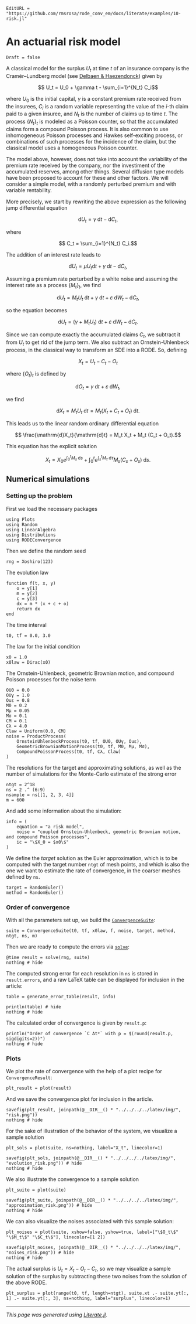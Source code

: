 ```@meta
EditURL = "https://github.com/rmsrosa/rode_conv_em/docs/literate/examples/10-risk.jl"
```

# An actuarial risk model

```@meta
Draft = false
```

A classical model for the surplus $U_t$ at time $t$ of an insurance company is the Cramér–Lundberg model (see [Delbaen & Haezendonck](https://doi.org/10.1016/0167-6687(87)90019-9)) given by
```math
  U_t = U_0 + \gamma t - \sum_{i=1}^{N_t} C_i
```
where $U_0$ is the initial capital, $\gamma$ is a constant premium rate received from the insurees, $C_i$ is a random variable representing the value of the $i$-th claim paid to a given insuree, and $N_t$ is the number of claims up to time $t$. The process $\{N_t\}_t$ is modeled as a Poisson counter, so that the accumulated claims form a compound Poisson process. It is also common to use inhomogeneous Poisson processes and Hawkes self-exciting process, or combinations of such processes for the incidence of the claim, but the classical model uses a homogeneous Poisson counter.

The model above, however, does not take into account the variability of the premium rate received by the company, nor the investiment of the accumulated reserves, among other things. Several diffusion type models have been proposed to account for these and other factors. We will consider a simple model, with a randomly perturbed premium and with variable rentability.

More precisely, we start by rewriting the above expression as the following jump differential equation
```math
  \mathrm{d}U_t = \gamma\;\mathrm{d}t - \mathrm{d}C_t,
```
where
```math
  C_t = \sum_{i=1}^{N_t} C_i.
```

The addition of an interest rate leads to
```math
  \mathrm{d}U_t = \mu U_t \mathrm{d}t + \gamma\;\mathrm{d}t - \mathrm{d}C_t,
```

Assuming a premium rate perturbed by a white noise and assuming the interest rate as a process $\{M_t\}_t$, we find
```math
  \mathrm{d}U_t = M_t U_t\;\mathrm{d}t + \gamma\;\mathrm{d}t + \varepsilon\;\mathrm{d}W_t - \mathrm{d}C_t,
```
so the equation becomes
```math
  \mathrm{d}U_t = (\gamma + M_t U_t)\;\mathrm{d}t + \varepsilon\;\mathrm{d}W_t - \mathrm{d}C_t.
```

Since we can compute exactly the accumulated claims $C_t$, we subtract it from $U_t$ to get rid of the jump term. We also subtract an Ornstein-Uhlenbeck process, in the classical way to transform an SDE into a RODE. So, defining
```math
  X_t = U_t - C_t - O_t
```
where $\{O_t\}_t$ is defined by
```math
  \mathrm{d}O_t = \gamma\;\mathrm{d}t + \varepsilon\;\mathrm{d}W_t,
```
we find
```math
  \mathrm{d}X_t = M_t U_t\;\mathrm{d}t = M_t (X_t + C_t + O_t)\;\mathrm{d}t.
```

This leads us to the linear random ordinary differential equation
```math
  \frac{\mathrm{d}X_t}{\mathrm{d}t} = M_t X_t + M_t (C_t + O_t).
```

This equation has the explicit solution
```math
  X_t = X_0 e^{\int_0^t M_s\;\mathrm{d}s} + \int_0^t e^{\int_s^t M_\tau\;\mathrm{d}\tau}M_s (C_s + O_s)\;\mathrm{d}s.
```

## Numerical simulations

### Setting up the problem

First we load the necessary packages

````@example 10-risk
using Plots
using Random
using LinearAlgebra
using Distributions
using RODEConvergence
````

Then we define the random seed

````@example 10-risk
rng = Xoshiro(123)
````

The evolution law

````@example 10-risk
function f(t, x, y)
    o = y[1]
    m = y[2]
    c = y[3]
    dx = m * (x + c + o)
    return dx
end
````

The time interval

````@example 10-risk
t0, tf = 0.0, 3.0
````

The law for the initial condition

````@example 10-risk
x0 = 1.0
x0law = Dirac(x0)
````

The Ornstein-Uhlenbeck, geometric Brownian motion, and compound Poisson processes for the noise term

````@example 10-risk
OU0 = 0.0
OUγ = 1.0
Ouε = 0.8
M0 = 0.2
Mμ = 0.05
Mσ = 0.1
CM = 0.1
Cλ = 4.0
Claw = Uniform(0.0, CM)
noise = ProductProcess(
    OrnsteinUhlenbeckProcess(t0, tf, OU0, OUγ, Ouε),
    GeometricBrownianMotionProcess(t0, tf, M0, Mμ, Mσ),
    CompoundPoissonProcess(t0, tf, Cλ, Claw)
)
````

The resolutions for the target and approximating solutions, as well as the number of simulations for the Monte-Carlo estimate of the strong error

````@example 10-risk
ntgt = 2^18
ns = 2 .^ (6:9)
nsample = ns[[1, 2, 3, 4]]
m = 600
````

And add some information about the simulation:

````@example 10-risk
info = (
    equation = "a risk model",
    noise = "coupled Ornstein-Uhlenbeck, geometric Brownian motion, and compound Poisson processes",
    ic = "\$X_0 = $x0\$"
)
````

We define the *target* solution as the Euler approximation, which is to be computed with the target number `ntgt` of mesh points, and which is also the one we want to estimate the rate of convergence, in the coarser meshes defined by `ns`.

````@example 10-risk
target = RandomEuler()
method = RandomEuler()
````

### Order of convergence

With all the parameters set up, we build the [`ConvergenceSuite`](@ref):

````@example 10-risk
suite = ConvergenceSuite(t0, tf, x0law, f, noise, target, method, ntgt, ns, m)
````

Then we are ready to compute the errors via [`solve`](@ref):

````@example 10-risk
@time result = solve(rng, suite)
nothing # hide
````

The computed strong error for each resolution in `ns` is stored in `result.errors`, and a raw LaTeX table can be displayed for inclusion in the article:

````@example 10-risk
table = generate_error_table(result, info)

println(table) # hide
nothing # hide
````

The calculated order of convergence is given by `result.p`:

````@example 10-risk
println("Order of convergence `C Δtᵖ` with p = $(round(result.p, sigdigits=2))")
nothing # hide
````

### Plots

We plot the rate of convergence with the help of a plot recipe for `ConvergenceResult`:

````@example 10-risk
plt_result = plot(result)
````

And we save the convergence plot for inclusion in the article.

````@example 10-risk
savefig(plt_result, joinpath(@__DIR__() * "../../../../latex/img/", "risk.png"))
nothing # hide
````

For the sake of illustration of the behavior of the system, we visualize a sample solution

````@example 10-risk
plt_sols = plot(suite, ns=nothing, label="X_t", linecolor=1)
````

````@example 10-risk
savefig(plt_sols, joinpath(@__DIR__() * "../../../../latex/img/", "evolution_risk.png")) # hide
nothing # hide
````

We also illustrate the convergence to a sample solution

````@example 10-risk
plt_suite = plot(suite)
````

````@example 10-risk
savefig(plt_suite, joinpath(@__DIR__() * "../../../../latex/img/", "approximation_risk.png")) # hide
nothing # hide
````

We can also visualize the noises associated with this sample solution:

````@example 10-risk
plt_noises = plot(suite, xshow=false, yshow=true, label=["\$O_t\$" "\$M_t\$" "\$C_t\$"], linecolor=[1 2])
````

````@example 10-risk
savefig(plt_noises, joinpath(@__DIR__() * "../../../../latex/img/", "noises_risk.png")) # hide
nothing # hide
````

The actual surplus is $U_t = X_t - O_t - C_t$, so we may visualize a sample solution of the surplus by subtracting these two noises from the solution of the above RODE.

````@example 10-risk
plt_surplus = plot(range(t0, tf, length=ntgt), suite.xt .- suite.yt[:, 1] .- suite.yt[:, 3], ns=nothing, label="surplus", linecolor=1)
````

---

*This page was generated using [Literate.jl](https://github.com/fredrikekre/Literate.jl).*

